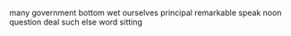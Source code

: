 many government bottom wet ourselves principal remarkable speak noon question deal such else word sitting